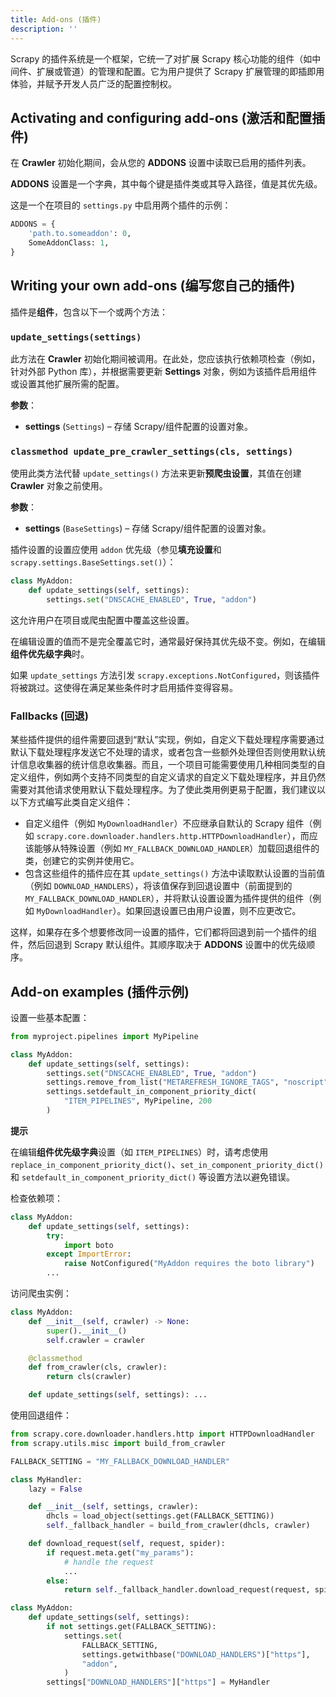 ```yaml
---
title: Add-ons (插件)
description: ''
---
```


Scrapy 的插件系统是一个框架，它统一了对扩展 Scrapy 核心功能的组件（如中间件、扩展或管道）的管理和配置。它为用户提供了 Scrapy 扩展管理的即插即用体验，并赋予开发人员广泛的配置控制权。

## Activating and configuring add-ons (激活和配置插件)

在 **Crawler** 初始化期间，会从您的 **ADDONS** 设置中读取已启用的插件列表。

**ADDONS** 设置是一个字典，其中每个键是插件类或其导入路径，值是其优先级。

这是一个在项目的 `settings.py` 中启用两个插件的示例：

```python
ADDONS = {
    'path.to.someaddon': 0,
    SomeAddonClass: 1,
}
```

## Writing your own add-ons (编写您自己的插件)

插件是**组件**，包含以下一个或两个方法：

### `update_settings(settings)`

此方法在 **Crawler** 初始化期间被调用。在此处，您应该执行依赖项检查（例如，针对外部 Python 库），并根据需要更新 **Settings** 对象，例如为该插件启用组件或设置其他扩展所需的配置。

**参数**：

* **settings** (`Settings`) – 存储 Scrapy/组件配置的设置对象。

### `classmethod update_pre_crawler_settings(cls, settings)`

使用此类方法代替 `update_settings()` 方法来更新**预爬虫设置**，其值在创建 **Crawler** 对象之前使用。

**参数**：

* **settings** (`BaseSettings`) – 存储 Scrapy/组件配置的设置对象。

插件设置的设置应使用 `addon` 优先级（参见**填充设置**和 `scrapy.settings.BaseSettings.set()`）：

```python
class MyAddon:
    def update_settings(self, settings):
        settings.set("DNSCACHE_ENABLED", True, "addon")
```

这允许用户在项目或爬虫配置中覆盖这些设置。

在编辑设置的值而不是完全覆盖它时，通常最好保持其优先级不变。例如，在编辑**组件优先级字典**时。

如果 `update_settings` 方法引发 `scrapy.exceptions.NotConfigured`，则该插件将被跳过。这使得在满足某些条件时才启用插件变得容易。

### Fallbacks (回退)

某些插件提供的组件需要回退到“默认”实现，例如，自定义下载处理程序需要通过默认下载处理程序发送它不处理的请求，或者包含一些额外处理但否则使用默认统计信息收集器的统计信息收集器。而且，一个项目可能需要使用几种相同类型的自定义组件，例如两个支持不同类型的自定义请求的自定义下载处理程序，并且仍然需要对其他请求使用默认下载处理程序。为了使此类用例更易于配置，我们建议以以下方式编写此类自定义组件：

* 自定义组件（例如 `MyDownloadHandler`）不应继承自默认的 Scrapy 组件（例如 `scrapy.core.downloader.handlers.http.HTTPDownloadHandler`），而应该能够从特殊设置（例如 `MY_FALLBACK_DOWNLOAD_HANDLER`）加载回退组件的类，创建它的实例并使用它。
* 包含这些组件的插件应在其 `update_settings()` 方法中读取默认设置的当前值（例如 `DOWNLOAD_HANDLERS`），将该值保存到回退设置中（前面提到的 `MY_FALLBACK_DOWNLOAD_HANDLER`），并将默认设置设置为插件提供的组件（例如 `MyDownloadHandler`）。如果回退设置已由用户设置，则不应更改它。

这样，如果存在多个想要修改同一设置的插件，它们都将回退到前一个插件的组件，然后回退到 Scrapy 默认组件。其顺序取决于 **ADDONS** 设置中的优先级顺序。

## Add-on examples (插件示例)

设置一些基本配置：

```python
from myproject.pipelines import MyPipeline

class MyAddon:
    def update_settings(self, settings):
        settings.set("DNSCACHE_ENABLED", True, "addon")
        settings.remove_from_list("METAREFRESH_IGNORE_TAGS", "noscript")
        settings.setdefault_in_component_priority_dict(
            "ITEM_PIPELINES", MyPipeline, 200
        )
```

**提示**

在编辑**组件优先级字典**设置（如 `ITEM_PIPELINES`）时，请考虑使用 `replace_in_component_priority_dict()`、`set_in_component_priority_dict()` 和 `setdefault_in_component_priority_dict()` 等设置方法以避免错误。

检查依赖项：

```python
class MyAddon:
    def update_settings(self, settings):
        try:
            import boto
        except ImportError:
            raise NotConfigured("MyAddon requires the boto library")
        ...
```

访问爬虫实例：

```python
class MyAddon:
    def __init__(self, crawler) -> None:
        super().__init__()
        self.crawler = crawler

    @classmethod
    def from_crawler(cls, crawler):
        return cls(crawler)

    def update_settings(self, settings): ...
```

使用回退组件：

```python
from scrapy.core.downloader.handlers.http import HTTPDownloadHandler
from scrapy.utils.misc import build_from_crawler

FALLBACK_SETTING = "MY_FALLBACK_DOWNLOAD_HANDLER"

class MyHandler:
    lazy = False

    def __init__(self, settings, crawler):
        dhcls = load_object(settings.get(FALLBACK_SETTING))
        self._fallback_handler = build_from_crawler(dhcls, crawler)

    def download_request(self, request, spider):
        if request.meta.get("my_params"):
            # handle the request
            ...
        else:
            return self._fallback_handler.download_request(request, spider)

class MyAddon:
    def update_settings(self, settings):
        if not settings.get(FALLBACK_SETTING):
            settings.set(
                FALLBACK_SETTING,
                settings.getwithbase("DOWNLOAD_HANDLERS")["https"],
                "addon",
            )
        settings["DOWNLOAD_HANDLERS"]["https"] = MyHandler
```
